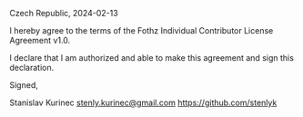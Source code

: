 Czech Republic, 2024-02-13

I hereby agree to the terms of the Fothz Individual Contributor License
Agreement v1.0.

I declare that I am authorized and able to make this agreement and sign this
declaration.

Signed,

Stanislav Kurinec stenly.kurinec@gmail.com https://github.com/stenlyk
